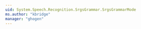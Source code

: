 ```yaml
---
uid: System.Speech.Recognition.SrgsGrammar.SrgsGrammarMode
ms.author: "kbridge"
manager: "ghogen"
---
```

